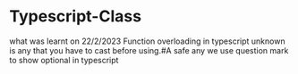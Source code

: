 # Typescript-Class
what was learnt on 22/2/2023
Function overloading in typescript
unknown is any that you have to cast before using.#A safe any
we use question mark to show optional in typescript
